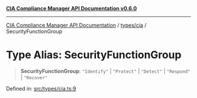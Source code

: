 [**CIA Compliance Manager API Documentation v0.6.0**](../../../README.md)

***

[CIA Compliance Manager API Documentation](../../../modules.md) / [types/cia](../README.md) / SecurityFunctionGroup

# Type Alias: SecurityFunctionGroup

> **SecurityFunctionGroup**: `"Identify"` \| `"Protect"` \| `"Detect"` \| `"Respond"` \| `"Recover"`

Defined in: [src/types/cia.ts:9](https://github.com/Hack23/cia-compliance-manager/blob/ca083b463223765b22422b66b3a43930241849bd/src/types/cia.ts#L9)

